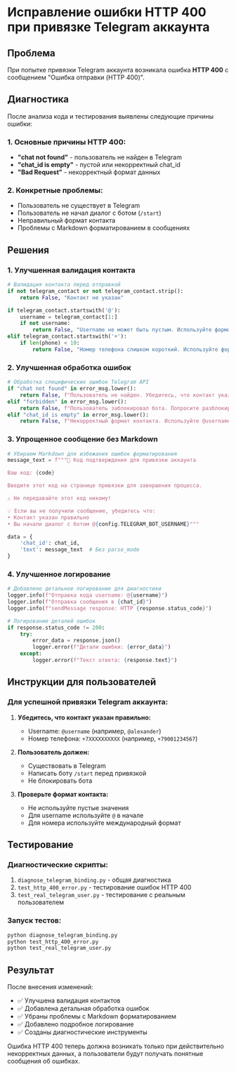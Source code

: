 # Исправление ошибки HTTP 400 при привязке Telegram аккаунта

## Проблема
При попытке привязки Telegram аккаунта возникала ошибка **HTTP 400** с сообщением "Ошибка отправки (HTTP 400)".

## Диагностика
После анализа кода и тестирования выявлены следующие причины ошибки:

### 1. Основные причины HTTP 400:
- **"chat not found"** - пользователь не найден в Telegram
- **"chat_id is empty"** - пустой или некорректный chat_id
- **"Bad Request"** - некорректный формат данных

### 2. Конкретные проблемы:
- Пользователь не существует в Telegram
- Пользователь не начал диалог с ботом (`/start`)
- Неправильный формат контакта
- Проблемы с Markdown форматированием в сообщениях

## Решения

### 1. Улучшенная валидация контакта
```python
# Валидация контакта перед отправкой
if not telegram_contact or not telegram_contact.strip():
    return False, "Контакт не указан"

if telegram_contact.startswith('@'):
    username = telegram_contact[1:]
    if not username:
        return False, "Username не может быть пустым. Используйте формат @username"
elif telegram_contact.startswith('+'):
    if len(phone) < 10:
        return False, "Номер телефона слишком короткий. Используйте формат +7XXXXXXXXXX"
```

### 2. Улучшенная обработка ошибок
```python
# Обработка специфических ошибок Telegram API
if "chat not found" in error_msg.lower():
    return False, f"Пользователь не найден. Убедитесь, что контакт указан правильно"
elif "forbidden" in error_msg.lower():
    return False, f"Пользователь заблокировал бота. Попросите разблокировать @{config.TELEGRAM_BOT_USERNAME}"
elif "chat_id is empty" in error_msg.lower():
    return False, f"Некорректный формат контакта. Используйте @username или +7XXXXXXXXXX"
```

### 3. Упрощенное сообщение без Markdown
```python
# Убираем Markdown для избежания ошибок форматирования
message_text = f"""🔐 Код подтверждения для привязки аккаунта

Ваш код: {code}

Введите этот код на странице привязки для завершения процесса.

⚠️ Не передавайте этот код никому!

💡 Если вы не получили сообщение, убедитесь что:
• Контакт указан правильно
• Вы начали диалог с ботом @{config.TELEGRAM_BOT_USERNAME}"""

data = {
    'chat_id': chat_id,
    'text': message_text  # Без parse_mode
}
```

### 4. Улучшенное логирование
```python
# Добавлено детальное логирование для диагностики
logger.info(f"Отправка кода username: @{username}")
logger.info(f"Отправка сообщения в {chat_id}")
logger.info(f"sendMessage response: HTTP {response.status_code}")

# Логирование деталей ошибок
if response.status_code != 200:
    try:
        error_data = response.json()
        logger.error(f"Детали ошибки: {error_data}")
    except:
        logger.error(f"Текст ответа: {response.text}")
```

## Инструкции для пользователей

### Для успешной привязки Telegram аккаунта:

1. **Убедитесь, что контакт указан правильно:**
   - Username: `@username` (например, `@alexander`)
   - Номер телефона: `+7XXXXXXXXXX` (например, `+79001234567`)

2. **Пользователь должен:**
   - Существовать в Telegram
   - Написать боту `/start` перед привязкой
   - Не блокировать бота

3. **Проверьте формат контакта:**
   - Не используйте пустые значения
   - Для username используйте `@` в начале
   - Для номера используйте международный формат

## Тестирование

### Диагностические скрипты:
1. `diagnose_telegram_binding.py` - общая диагностика
2. `test_http_400_error.py` - тестирование ошибок HTTP 400
3. `test_real_telegram_user.py` - тестирование с реальным пользователем

### Запуск тестов:
```bash
python diagnose_telegram_binding.py
python test_http_400_error.py
python test_real_telegram_user.py
```

## Результат
После внесения изменений:
- ✅ Улучшена валидация контактов
- ✅ Добавлена детальная обработка ошибок
- ✅ Убраны проблемы с Markdown форматированием
- ✅ Добавлено подробное логирование
- ✅ Созданы диагностические инструменты

Ошибка HTTP 400 теперь должна возникать только при действительно некорректных данных, а пользователи будут получать понятные сообщения об ошибках. 